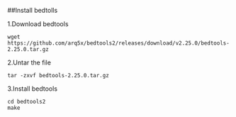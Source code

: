 ##Install bedtolls

1.Download bedtools

``` {sh}
wget https://github.com/arq5x/bedtools2/releases/download/v2.25.0/bedtools-2.25.0.tar.gz 
```

2.Untar the file

``` {sh} 
tar -zxvf bedtools-2.25.0.tar.gz
```

3.Install bedtools

``` {sh}
cd bedtools2
make
```
